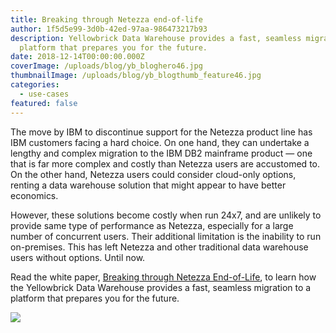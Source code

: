 ```yaml
---
title: Breaking through Netezza end-of-life
author: 1f5d5e99-3d0b-42ed-97aa-986473217b93
description: Yellowbrick Data Warehouse provides a fast, seamless migration to a
  platform that prepares you for the future.
date: 2018-12-14T00:00:00.000Z
coverImage: /uploads/blog/yb_bloghero46.jpg
thumbnailImage: /uploads/blog/yb_blogthumb_feature46.jpg
categories:
  - use-cases
featured: false
---
```

The move by IBM to discontinue support for the Netezza product line has IBM customers facing a hard choice. On one hand, they can undertake a lengthy and complex migration to the IBM DB2 mainframe product — one that is far more complex and costly than Netezza users are accustomed to. On the other hand, Netezza users could consider cloud-only options, renting a data warehouse solution that might appear to have better economics.

However, these solutions become costly when run 24x7, and are unlikely to provide same type of performance as Netezza, especially for a large number of concurrent users. Their additional limitation is the inability to run on-premises. This has left Netezza and other traditional data warehouse users without options. Until now.

Read the white paper, [Breaking through Netezza End-of-Life](https://ww2.yellowbrick.com/hubfs/Whitepapers/YB_Migration%20Guide_Netezza.pdf ), to learn how the Yellowbrick Data Warehouse provides a fast, seamless migration to a platform that prepares you for the future. 


[![](/uploads/blog-Netezza-thumbnail-150x150.png)](https://ww2.yellowbrick.com/hubfs/Whitepapers/YB_Migration%20Guide_Netezza.pdf )